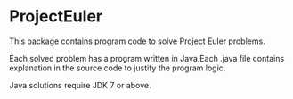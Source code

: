 # ProjectEuler
This package contains program code to solve Project Euler problems.

Each solved problem has a program written in Java.Each .java file contains explanation in the source code to justify the program logic.

Java solutions require JDK 7 or above.
